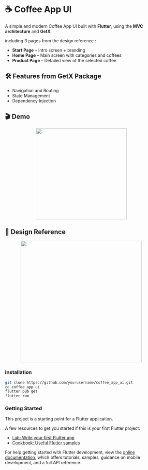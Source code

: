 # ☕ Coffee App UI

A simple and modern Coffee App UI built with **Flutter**, using the **MVC architecture** and **GetX**.

including 3 pages from the design reference :
- **Start Page** – Intro screen + branding
- **Home Page** – Main screen with categories and coffees
- **Product Page** – Detailed view of the selected coffee


## 🛠️ Features from GetX Package

- Navigation and Routing  
- State Management 
- Dependency Injection


## 🎬 Demo
<p align="center">
  <img src="demo/Coffee_App_Demo.gif" width="300"/>
</p>


## 🎨 Design Reference
<p align="center">
  <img src="assets/design-reference.jpg" width="400"/>
</p>


### Installation
```bash
git clone https://github.com/yourusername/coffee_app_ui.git
cd coffee_app_ui
flutter pub get
flutter run
```

### Getting Started

This project is a starting point for a Flutter application.

A few resources to get you started if this is your first Flutter project:

- [Lab: Write your first Flutter app](https://docs.flutter.dev/get-started/codelab)
- [Cookbook: Useful Flutter samples](https://docs.flutter.dev/cookbook)

For help getting started with Flutter development, view the
[online documentation](https://docs.flutter.dev/), which offers tutorials,
samples, guidance on mobile development, and a full API reference.